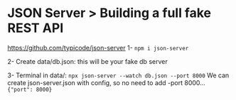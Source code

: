 # JSON Server > Building a full fake REST API

https://github.com/typicode/json-server
1- `npm i json-server`

2- Create data/db.json: this will be your fake db server

3- Terminal in data/: `npx json-server --watch db.json --port 8000`
We can create json-server.json with config, so no need to add -port 8000...
`{"port": 8000}`
